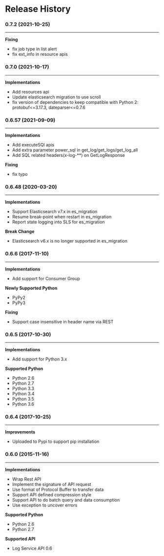 # Release History

### 0.7.2 (2021-10-25)
----------------------------
**Fixing**
- fix job type in list alert
- fix ext_info in resource apis


### 0.7.0 (2021-10-17)
----------------------------
**Implementations**
- Add resources api
- Update elasticsearch migration to use scroll
- fix version of dependencies  to keep compatible with Python 2: protobuf<=3.17.3, dateparser<=0.7.6


### 0.6.57 (2021-09-09)
----------------------------
**Implementations**
- Add executeSQl apis
- Add extra parameter power_sql in get_log/get_logs/get_log_all
- Add SQL related headers(x-log-**) on GetLogResponse

**Fixing**
- fix typo


### 0.6.48 (2020-03-20)
----------------------------
**Implementations**
- Support Elasticsearch v7.x in es_migration
- Resume break-point when restart in es_migration
- Report state logging into SLS for es_migration

**Break Change**
- Elasticsearch v6.x is no longer supported in es_migration


### 0.6.6 (2017-11-10)
----------------------------
**Implementations**
- Add support for Consumer Group

**Newly Supported Python**
- PyPy2
- PyPy3

**Fixing**
- Support case insensitive in header name via REST


### 0.6.5 (2017-10-30)
----------------------------
**Implementations**
- Add support for Python 3.x

**Supported Python**
- Python 2.6
- Python 2.7
- Python 3.3
- Python 3.4
- Python 3.5
- Python 3.6

### 0.6.4 (2017-10-25)
----------------------------
**Improvements**
- Uploaded to Pypi to support pip installation


### 0.6.0 (2015-11-16)
----------------------------
**Implementations**
- Wrap Rest API
- Implement the signature of API request
- Use format of Protocol Buffer to transfer data
- Support API defined compression style
- Support API to do batch query and data consumption
- Use exception to uncover errors

**Supported Python**
- Python 2.6
- Python 2.7

**Supported API**
- Log Service API 0.6
